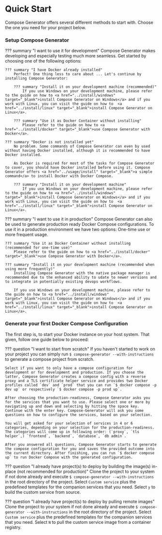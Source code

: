 # Quick Start

Compose Generator offers several different methods to start with. Choose the one you need for your project below.

### Setup Compose Generator

??? summary "I want to use it for development"
    Compose Generator makes developing and especially testing much more seamless. Get started by choosing one of the following options:

    ??? summary "I have Docker already installed"
        Perfect! One thing less to care about ... Let's continue by installing Compose Generator:

        ??? summary "Install it on your development machine (recommended)"
            If you use Windows on your development machine, please refer to the guide on how to <a href="../install/windows" target="_blank">install Compose Generator on Windows</a> and if you work with Linux, you can visit the guide on how to  <a href="../install/linux" target="_blank">install Compose Generator on Linux</a>.

        ??? summary "Use it as Docker Container without installing"
            Please refer to the guide on how to <a href="../install/docker" target="_blank">use Compose Generator with Docker</a>.

<!--        ??? summary "Install it on your development machine via NPM"
            If you have already installed NPM on your development machine, you can <a href="../install/npm" target="_blank">install Compose Generator via NPM</a>. The only thing NPM does, is to unpack the binary for your platform and architecture to the binaries directory of your system. Compose Generator will post-install predefined service templates and other essential files. -->

    ??? summary "Docker is not installed yet"
        No problem. Some commands of Compose Generator can even by used without having Docker installed, although it is recommended to have Docker installed.

        As Docker is required for most of the tasks for Compose Generator to cover, you should have Docker installed before using it. Compose Generator offers <a href="../usage/install" target="_blank">a simple command</a> to install Docker with Docker Compose.

        ??? summary "Install it on your development machine"
            If you use Windows on your development machine, please refer to the guide on how to <a href="../install/windows" target="_blank">install Compose Generator on Windows</a> and if you work with Linux, you can visit the guide on how to  <a href="../install/linux" target="_blank">install Compose Generator on Linux</a>.

<!--        ??? summary "Install it on your development machine via NPM"
            If you have already installed NPM on your development machine, you can <a href="../install/npm" target="_blank">install Compose Generator via NPM</a>. The only thing NPM does, is to unpack the binary for your platform and architecture to the binaries directory of your system. Compose Generator will post-install predefined service templates and other essential files. -->

??? summary "I want to use it in production"
    Compose Generator can also be used to generate production ready Docker Compose configurations. To use it in a production environment we have two options: One-time use or more frequent usage.

    ??? summary "Use it as Docker Container without installing (recommended for one-time use)"
        Please refer to the guide on how to <a href="../install/docker" target="_blank">use Compose Generator with Docker</a>.

    ??? summary "Install it on your development machine (recommended when using more frequently)"
        Installing Compose Generator with the native package manager is recommended due to the enhanced ability to udate to newer versions and to integrate in potentially existing devops workflows.

        If you use Windows on your development machine, please refer to the guide on how to <a href="../install/windows" target="_blank">install Compose Generator on Windows</a> and if you work with Linux, you can visit the guide on how to  <a href="../install/linux" target="_blank">install Compose Generator on Linux</a>.

<!--??? summary "I want to use it for CI/CD"
    You want to use it for development and do not have Docker installed-->

### Generate your first Docker Compose Configuration

The first step is, to start your Docker instance on your host system. That given, follow one guide below to proceed:

??? question "I want to start from scratch"
    If you haven't started to work on your project you can simply run `$ compose-generator --with-instructions` to generate a compose project from scratch.
    
    Select if you want to only have a compose configuration for development or for development and production. If you choose the latter, Compose Generator creates a compose config with a reverse proxy and a TLS certificate helper service and provides two Docker profiles called `dev` and `prod` that you can run `$ docker compose -p dev up` or respectively `$ docker compose -p prod up`.

    After choosing the production-readiness, Compose Generator asks you for the services that you want to use. Please select one or more by navigating up and down and selecting by hitting the space key. Continue with the enter key. Compose-Generator will ask you some questions on how to configure the services, based on your selection.

    You will get asked for your selection of services in 4 or 6 categories, depending on your selection for the production-readiness. The categories will come up in following order: (`proxy`, `tls helper`,) `frontend`, `backend`, `database`, `db admin`.

    After you answered all questions, Compose Generator starts to generate the compose configuration for you and saves the provided outcome into the current directory. After finishing, you can run `$ docker compose up` to run Docker Compose with the generated configuration.

??? question "I already have project(s) to deploy by building the image(s) in-place (not recommended for production)"
    Clone the project to your system if not done already and execute `$ compose-generator --with-instructions` in the root directory of the project. Select `Custom service` plus the predefined templates for the companion services that you need. Select `y` to build the custom service from source.

??? question "I already have project(s) to deploy by pulling remote images"
    Clone the project to your system if not done already and execute `$ compose-generator --with-instructions` in the root directory of the project. Select `Custom service` plus the predefined templates for the companion services that you need. Select `N` to pull the custom service image from a container registry.